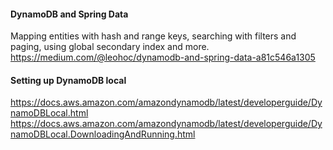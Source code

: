 
#### DynamoDB and Spring Data
Mapping entities with hash and range keys, searching with filters and paging, using global secondary index and more.
https://medium.com/@leohoc/dynamodb-and-spring-data-a81c546a1305

#### Setting up DynamoDB local
https://docs.aws.amazon.com/amazondynamodb/latest/developerguide/DynamoDBLocal.html
https://docs.aws.amazon.com/amazondynamodb/latest/developerguide/DynamoDBLocal.DownloadingAndRunning.html
